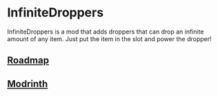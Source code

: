 # InfiniteDroppers
InfiniteDroppers is a mod that adds droppers that can drop an infinite amount of any item. Just put the item in the slot and power the dropper!

## [Roadmap](https://github.com/users/tunderwood89/projects/4/)

## [Modrinth](https://modrinth.com/project/infinitedroppers)
